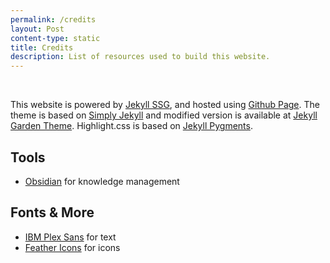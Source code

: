 ```yaml
---
permalink: /credits
layout: Post
content-type: static
title: Credits
description: List of resources used to build this website.
---
```


<br>

This website is powered by [Jekyll SSG](https://jekyllrb.com/), and hosted using [Github Page](https://pages.github.com/). The theme is based on [Simply Jekyll](https://github.com/raghudotcc/simply-jekyll) and modified version is available at [Jekyll Garden Theme](https://jekyll-garden.github.io/post/how-to). Highlight.css is based on [Jekyll Pygments](https://github.com/jwarby/jekyll-pygments-themes).

## Tools
- [Obsidian](https://obsidian.md/) for knowledge management

## Fonts & More
- [IBM Plex Sans](https://fonts.google.com/specimen/IBM+Plex+Sans) for text
- [Feather Icons](https://feathericons.com/) for icons